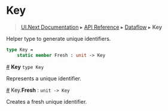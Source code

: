 # Key
> [UI.Next Documentation](UINext.md) ▸ [API Reference](UINext-API.md) ▸ [Dataflow](UINext-Dataflow.md) ▸ **Key**

Helper type to generate unique identifiers.

```fsharp
type Key =
    static member Fresh : unit -> Key
```

<a name="Key"></a>
[#](#Key) **Key** `type Key`

Represents a unique identifier.

<a name="Fresh"></a>
[#](#Fresh) Key.**Fresh** : `unit -> Key`

Creates a fresh unique identifier.
